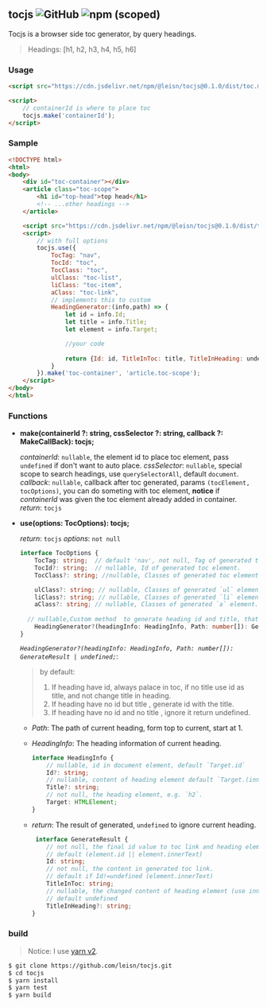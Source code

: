 ## tocjs ![GitHub](https://img.shields.io/github/license/leisn/tocjs) ![npm (scoped)](https://img.shields.io/npm/v/@leisn/tocjs)

Tocjs is a browser side toc generator, by query headings.

> Headings: [h1, h2, h3, h4, h5, h6]

### Usage

```html
<script src="https://cdn.jsdelivr.net/npm/@leisn/tocjs@0.1.0/dist/toc.min.js"></script>

<script>
    // containerId is where to place toc
    tocjs.make('containerId');     
</script>
```

### Sample
```html
<!DOCTYPE html>
<html>
<body>
    <div id="toc-container"></div>
    <article class="toc-scope">
        <h1 id="top-head">top head</h1>
        <!-- ...other headings -->
    </article>

    <script src="https://cdn.jsdelivr.net/npm/@leisn/tocjs@0.1.0/dist/toc.min.js"></script>
    <script>
        // with full options
        tocjs.use({
            TocTag: "nav",
            TocId: "toc",
            TocClass: "toc",
            ulClass: "toc-list",
            liClass: "toc-item",
            aClass: "toc-link",
            // implements this to custom 
            HeadingGenerator:(info,path) => { 
                let id = info.Id;
                let title = info.Title;
                let element = info.Target;

                //your code
                
                return {Id: id, TitleInToc: title, TitleInHeading: undefinded};
            }
        }).make('toc-container', 'article.toc-scope');
    </script>
</body>
</html>
```

### Functions

* __make(containerId ?: string, cssSelector ?: string, callback ?: MakeCallBack): tocjs;__

    _containerId_: `nullable`, the element id to place toc element, pass `undefined` if don't want to auto place.
    _cssSelector_: `nullable`, special scope to search headings, use `querySelectorAll`, default `document`.
    _callback_: `nullable`, callback after toc generated, params `(tocElement, tocOptions)`, you can do someting with toc element, __notice__ if _containerId_ was given the toc element already added in container.
    _return_:  `tocjs`

* __use(options: TocOptions): tocjs;__

    _return_: `tocjs`
    _options_: `not null`

    ```typescript
    interface TocOptions {
        TocTag: string;  // default 'nav', not null, Tag of generated toc element.
        TocId?: string;  // nullable, Id of generated toc element.
        TocClass?: string; //nullable, Classes of generated toc element.
    
        ulClass?: string; // nullable, Classes of generated `ul` element.
        liClass?: string; // nullable, Classes of generated `li` element.
        aClass?: string; // nullable, Classes of generated `a` element.
      
      // nullable,Custom method  to generate heading id and title, that to use build toc link or modify heading content (use innerHTML).
        HeadingGenerator?(headingInfo: HeadingInfo, Path: number[]): GenerateResult | undefined;
    }
    ```

    _`HeadingGenerator?(headingInfo: HeadingInfo, Path: number[]): GenerateResult | undefined;`_:

    > by default: 
    >
    > 1. If heading have id, always palace in toc, if no title use id as title, and not change title in heading.
    > 2. If heading have no id but title , generate id with the title.
    > 3. If heading have no id and no title , ignore it return undefined.

    * _Path_: The path of current heading, form top to current, start at 1.
    * _HeadingInfo_: The heading information of current heading.

      ```typescript
      interface HeadingInfo {
          // nullable, id in document element, default `Target.id`
          Id?: string; 
          // nullable, content of heading element default `Target.(innerText || innerHTML)`.
          Title?: string; 
          // not null, the heading element, e.g. `h2`.
          Target: HTMLElement; 
      }
      ```
    * _return_: The result of generated, `undefined` to ignore current heading.
      
      ```typescript
       interface GenerateResult {
          // not null, the final id value to toc link and heading element id.
          // default (element.id || element.innerText)
          Id: string; 
          // not null, the content in generated toc link.
          // default if Id!=undefined (element.innerText)
          TitleInToc: string; 
          // nullable, the changed content of heading element (use innerHTML to change).
          // default undefined
          TitleInHeading?: string;
      }
      ```


### build

> Notice: I use [yarn v2](https://yarnpkg.com/getting-started/install).

```bash
$ git clone https://github.com/leisn/tocjs.git
$ cd tocjs
$ yarn install
$ yarn test
$ yarn build
```

